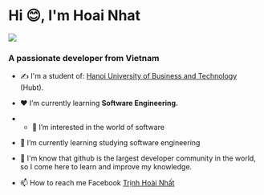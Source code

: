 <h1 align="left">Hi 😊, I'm Hoai Nhat</h1>
<p align="left"><img src="https://img.icons8.com/color/48/000000/vietnam-circular.png"/></p>
<h3 align="left">A passionate developer from Vietnam </h3>

- ✍ I'm a student of: [Hanoi University of Business and Technology](http://hubt.edu.vn/) (Hubt).

- ❤ I’m currently learning **Software Engineering.**
- - 👀 I’m interested in the world of software
- 🌱 I’m currently learning studying software engineering
- 💞️ I'm know that github is the largest developer community in the world, so I come here to learn and improve my knowledge.
- 📫 How to reach me Facebook [Trịnh Hoài Nhất](https://www.facebook.com/trinhhoainhat/)
